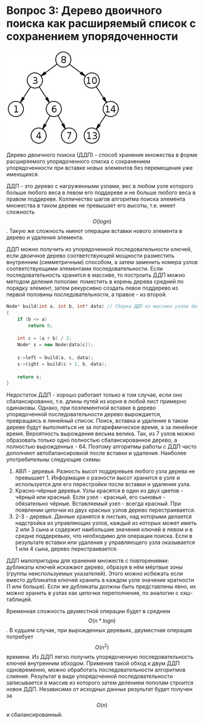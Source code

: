 # Вопрос 3: Дерево двоичного поиска как расширяемый список с сохранением упорядоченности

![tree](/resources/imgs/t3_1.jpg)

Дерево двоичного поиска (ДДП) - способ хранения множества в форме расширяемого упорядоченного списка с сохранением упорядоченности при вставке новых элементов без перемещения уже имеющихся.

ДДП - это дерево с нагруженными узлами, вес в любом узле которого больше любого веса в левом его поддереве и не больше любого веса в правом поддереве. Колличество шагов алгоритма поиска элемента множества в таком дереве не превышает его высоты, т.е. имеет сложность $$O(log n)$$. Такую же сложность имеют операции вставки нового элемента в дерево и удаления элемента.

ДДП можно получить из упорядоченной последовательности ключей, если двоичное дерево соответствующей мощности разместить внутренним (симметричным) способом, а затем заменить номера узлов соответствующими элементами последовательности. Если последовательность хранится в массиве, то построить ДДП можно методом деления пополам: поместить в корень дерева средний по порядку элемент, затем рекурсивно создать левое поддерево из первой половины последовательности, а правое - из второй.

```cpp
Node* build(int a, int b, int* data) // Сборка ДДП из массива узлов data
{
    if (b <= a)
        return 0;

    int c = (a + b) / 2;
    Node* s = new Node(data[c]);

    s->left = build(a, c, data);
    s->right = build(c + 1, b, data);

    return s;
}

```

Недостаток ДДП - хорошо работает только в том случае, если оно сбалансированно, т.е. длины путей из корня в любой лист примерно одинаковы. Однако, при поэлементной вставке в дерево упорядоченной последовательности дерево вырождается, превращаясь в линейный список. Поиск, вставка и удаление в таком дереве будут выполняться не за логарифмическое время, а за линейное время. Вероятность вырождения весьма велика. Так, из 7 узлов можно образовать только одно полностью сбалансированное дерево, а полностью вырожденных - 64. Поэтому алгоритмы работы с ДДП часто дополняют автобалансировкой после вставки и удаления. Наиболее употребительны следующие схемы:

1. АВЛ - деревья. Разность высот поддеревьев любого узла дерева не превышает 1. Информация о разности высот хранится в узле и используется для его перестройки после вставки и удаления узла.
2. Красно-чёрные деревья. Узлы красятся в один из двух цветов - чёрный или красный. Если узел - красный, его сыновья - обязательно чёрные. Вставляемый узел - всегда красный. При появлении цепочки из двух красных узлов дерево перестраивается.
3. 2-3 - деревья. Данные хранятся в листьях, над которыми делается надстройка из управляющих узлов, каждый из которых может иметь 2 или 3 сына и содержит наибольшие значения ключей в левом и в средне поддеревьях, что необходимо для операции поиска. Если в результате вставки или удаления у управляющего узла оказывается 1 или 4 сына, дерево перестраивается.

ДДП малопригодны для хранения множеств с повторениями: дубликаты ключей искажают дерево, образуя в нём мёртвые зоны (группы неиспользуемых указателей). Этого можно исбежать если вместо дубликатов ключей хранить в каждом узле значение кратности (1 или больше). Если же дубликаты должны быть представлены явно, их можно хранить в узлах как цепочки переполнения, по аналогии с хэш-таблицей.

Временная сложность двуместной операции будет в среднем $$O(n*log n)$$. В худшем случае, при вырожденных деревьях, двуместная операция потребует $$O(n^2)$$ времени. Из ДДП легко получить упорядоченную последовательность ключей внутренним обходом. Применив такой обход к двум ДДП одновременно, можно обработать последовательности алгоритмов слияния. Результат в виде упорядоченной последовательности записывается в массив из которого затем делением пополам строится новое ДДП. Независимо от исходных данных результат будет получен за $$O(n)$$ и сбалансированный.
